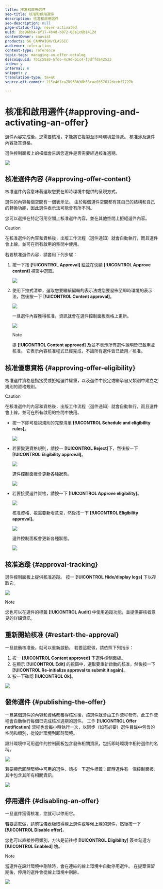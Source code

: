 ```yaml
---
title: 核准和啟用選件
seo-title: 核准和啟用選件
description: 核准和啟用選件
seo-description: null
page-status-flag: never-activated
uuid: 1be96bb4-ef17-4b4d-b872-05e1c6b1412d
contentOwner: sauviat
products: SG_CAMPAIGN/CLASSIC
audience: interaction
content-type: reference
topic-tags: managing-an-offer-catalog
discoiquuid: 7b1c58a0-6fd6-4c9d-b1c4-f3dffda42523
index: y
internal: n
snippet: y
translation-type: tm+mt
source-git-commit: 215e4d1ca78938b38b53cae0357612deebf7727b

---
```



# 核准和啟用選件{#approving-and-activating-an-offer}

選件內容完成後，您需要核准，才能將它複製至即時環境並傳遞。 核准涉及選件內容及其資格。

選件控制面板上的橫幅會告訴您選件是否需要經過核准週期。

![](assets/offer_validate_001.png)

## 核准選件內容 {#approving-offer-content}

核准選件內容意味著選取您要在即時環境中提供的呈現方式。

選件的內容每個空間有一個表示法。 由於每個選件空間都有其自己的結構和自己的轉換功能，因此選件表示法可能會有所不同。

您可以選擇在特定可用空間上核准選件內容，並在其他空間上拒絕選件內容。

>[!CAUTION]
>
>在核准選件的內容和資格後，出版工作流程（選件通知）就會自動執行，而且選件會上線，並可在所有啟用的空間中使用。

若要核准選件內容，請套用下列步驟：

1. 按一下按 **[!UICONTROL Approval]** 鈕並在快顯 **[!UICONTROL Approve content]** 視窗中選取。

   ![](assets/offer_validate_002.png)

1. 使用下拉式清單，選取您要繼續編輯的表示法或您要發佈至即時環境的表示法，然後按一下 **[!UICONTROL Content approval]**。

   ![](assets/offer_validate_003.png)

   一旦選件內容獲得核准，資訊就會在選件控制面板表格上更新。

   ![](assets/offer_validate_004.png)

   >[!NOTE]
   >
   >提 **[!UICONTROL Content approved]** 及並不表示所有選件說明皆已啟用並核准。 它表示內容核准程式已經完成，不論所有選件皆已啟用／核准。

## 核准優惠資格 {#approving-offer-eligibility}

核准選件資格是指接受或拒絕選件權重，以及選件中設定或繼承自父類別中建立之規則的資格規則。

>[!CAUTION]
>
>在核准選件的內容和資格後，出版工作流程（選件通知）就會自動執行，而且選件會上線，並可在所有啟用的空間中使用。

* 按一下即可檢視規則的完整清單 **[!UICONTROL Schedule and eligibility rules]**。

   ![](assets/offer_validate_005.png)

* 若要變更資格規則，請按一 **[!UICONTROL Reject]**&#x200B;下，然後按一下 **[!UICONTROL Eligibility approval]**。

   ![](assets/offer_validate_007.png)

   選件控制面板會更新各種狀態。

   ![](assets/offer_validate_006.png)

* 若要接受選件資格，請按一下 **[!UICONTROL Approve eligibility]**。

   ![](assets/offer_validate_008.png)

   核准資格、視需要新增意見，然後按一下 **[!UICONTROL Eligibility approval]**。

   ![](assets/offer_validate_009.png)

   選件控制面板會更新各種狀態。

   ![](assets/offer_validate_010.png)

## 核准追蹤 {#approval-tracking}

選件控制面板上提供核准追蹤。 按一 **[!UICONTROL Hide/display logs]** 下以存取它。

![](assets/offer_validate_012.png)

>[!NOTE]
>
>您也可以在選件的標籤 **[!UICONTROL Audit]** 中使用追蹤功能，並提供審核者意見的詳細資訊。

## 重新開始核准 {#restart-the-approval}

一旦啟動核准後，就可以重新啟動。 若要這麼做，請依照下列指示：

1. 按一 **[!UICONTROL Content approved]** 下選件控制面板。
1. 在顯示 **[!UICONTROL Edit]** 的視窗中，選取要重新啟動的核准，然後按一下 **[!UICONTROL Re-initialize approval to submit it again]**。
1. 按一下確認 **[!UICONTROL Ok]**。

![](assets/offer_validate_013.png)

## 發佈選件 {#publishing-the-offer}

一旦某個選件的內容和資格都獲得核准後，該選件就會由工作流程發佈，此工作流程會自動執行每個已完成核准週期的選件。 工作 **[!UICONTROL Offer notification]** 流程也會每小時執行一次，以同步（如有必要）選件目錄中包含的空間和類別，從設計環境到即時環境。

設計環境中可用選件的控制面板包含發佈相關資訊，包括即時環境中相符選件的名稱。

![](assets/offer_golive_001.png)

若要顯示即時環境中可用的選件，請按一下選件標籤：即時選件有一個控制面板，其中包含其所有相關資訊。

![](assets/offer_golive_002.png)

## 停用選件 {#disabling-an-offer}

一旦選件獲得核准，您就可以停用它。

若要這麼做，請前往儀表板取得線上選件或等候上線的選件，然後按一下 **[!UICONTROL Disable offer]**。

您也可以直接停用類別，方法是前往標 **[!UICONTROL Eligibility]** 簽並勾選方 **[!UICONTROL Enabled]** 塊。

>[!NOTE]
>
>當選件在設計環境中刪除時，會在連結的線上環境中自動停用選件。 在提案保留期後，停用的選件會從線上環境中刪除。

![](assets/offer_preview_deactivate.png)


